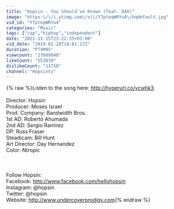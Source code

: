 ```yaml
---
title: "Hopsin - You Should've Known (feat. DAX)"
image: "https:\/\/i.ytimg.com\/vi\/Y7pteqWRYu4\/hqdefault.jpg"
vid_id: "Y7pteqWRYu4"
categories: "Music"
tags: ["rap","hiphop","independent"]
date: "2021-11-15T23:22:35+03:00"
vid_date: "2019-01-28T18:01:17Z"
duration: "PT4M9S"
viewcount: "27689848"
likeCount: "553839"
dislikeCount: "13758"
channel: "Hopsintv"
---
```

{% raw %}Listen to the song here:  <a rel="nofollow" target="blank" href="http://hyperurl.co/vcwhk3">http://hyperurl.co/vcwhk3</a><br /><br />Director: Hopsin<br />Producer: Moses Israel <br />Prod. Company: Bandwidth Bros. <br />1st AD: Roberto Ahumada <br />2nd AD: Sergio Ramirez<br />DP: Russ Fraser<br />Steadicam: Bill Hunt <br />Art Director: Day Hernandez <br />Color: Ntropic<br /><br /><br /><br />Follow Hopsin:<br />Facebook: <a rel="nofollow" target="blank" href="http://www.facebook.com/hellohopsin">http://www.facebook.com/hellohopsin</a><br />Instagram: @hopsin<br />Twitter: @hopsin<br />Website: <a rel="nofollow" target="blank" href="http://www.undercoverprodigy.com">http://www.undercoverprodigy.com</a>{% endraw %}
